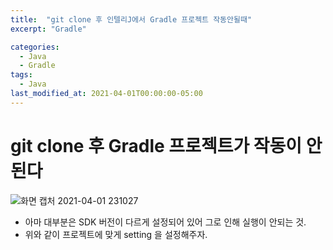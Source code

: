 ```yaml
---
title:  "git clone 후 인텔리J에서 Gradle 프로젝트 작동안될때"
excerpt: "Gradle"

categories:
  - Java
  - Gradle
tags:
  - Java
last_modified_at: 2021-04-01T00:00:00-05:00
---
```



# git clone 후 Gradle 프로젝트가 작동이 안된다


![화면 캡처 2021-04-01 231027](https://user-images.githubusercontent.com/25449640/113307173-d161c380-933f-11eb-8426-9eefb0e0800e.png)

- 아마 대부분은 SDK 버전이 다르게 설정되어 있어 그로 인해 실행이 안되는 것.
- 위와 같이 프로젝트에 맞게 setting 을 설정해주자.
